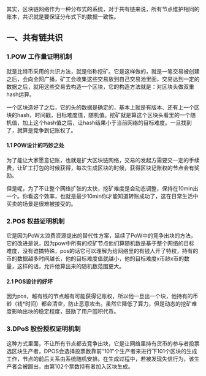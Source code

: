 其实，区块链网络作为一种分布式的系统，对于共有链来说，所有节点维护相同的账本，共识就是要保证分布式下的数据一致性。

## 一、共有链共识

### 1.POW 工作量证明机制

就是比特币采用的共识方法，就是俗称挖矿。它是这样做的，就是一笔交易被创建之后，会向全网广播，矿工会收集这些交易放到自己交易池里面，交易达到一定的数据之后，就用这些交易去构造一个区块，它的构造方法就是：对区块头做双重hash运算。

一个区块造好了之后，它的头的数据是确定的，基本上就是有版本、还有上一个区块的hash，时间戳，目标难度值，随机值。挖矿就是算这个区块头看里的一个随机值，加上这个hash值之后，让hash结果小于当前网络的目标难度。一旦找到了，就算是竞争到记账权了。

#### 1.1 POW设计的巧妙之处

为了能让大家愿意记账，也就是扩大区块链网络，交易的发起方需要交一定的手续费，让矿工打包的时候获得，每次生成区块的时候，获得区块记账权的节点会有奖励。

但是呢，为了不让整个网络扩张的太快，挖矿难度是会动态调整，保持在10min出一个。你看这个效率，也就是最少10min你才能知道转账成功了，这在日常生活中买卖的场景是很难被接受的。

### 2.POS 权益证明机制

它是因为PoW太浪费资源提出的替代性方案，延续了PoW中的竞争出块的方法，它的改进是说，因为pow中所有的挖矿节点他们算随机数是基于整个网络的目标难度，没有谁搞特殊，pos的话它可以理解为给网络里的有钱人开了特权，持有的币的数据越多时间越长，他的目标难度值就越小，他的目标难度x币龄x币的数量，这样的话，允许他算出来的随机数范围更大。

#### 2.1 POS设计的好坏

因为pos，越有钱的节点越有可能获得记账权，所以他一旦出一个块，他持有的币龄（钱*时间）都会清空，防止恶意攻击。虽然它降低了算力，但是动态的挖矿难度影响出块的稳定程度，鼓励了用户囤积代币。

### 3.DPoS 股份授权证明机制

这种方式里面，不让所有节点都去竞争出块，它是让网络里持有货币的参与者投票选区块生产者，DPOS会选择投票数靠前“101”个生产者来进行下101个区块的生成工作，节点的前后关系由系统随机安排。在生成过程中，若被发现失信行为，该生产者会被踢出，由第102个票数持有者加入区块生成。

